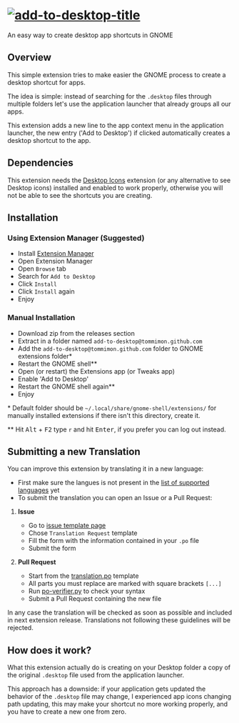 # [![add-to-desktop-title][]][add-to-desktop-repo]

An easy way to create desktop app shortcuts in GNOME

## Overview

This simple extension tries to make easier the GNOME process to create a desktop
shortcut for apps.

The idea is simple: instead of searching for the `.desktop` files through multiple
folders let's use the application launcher that already groups all our apps.

This extension adds a new line to the app context menu in the application launcher,
the new entry ('Add to Desktop') if clicked automatically creates a desktop shortcut
to the app.

## Dependencies

This extension needs the [Desktop Icons](https://extensions.gnome.org/extension/1465/desktop-icons/)
extension (or any alternative to see Desktop icons) installed and enabled to work properly,
otherwise you will not be able to see the shortcuts you are creating.

## Installation

### Using Extension Manager (Suggested)

- Install [Extension Manager](https://github.com/mjakeman/extension-manager)
- Open Extension Manager
- Open `Browse` tab
- Search for `Add to Desktop`
- Click `Install`
- Click `Install` again
- Enjoy

### Manual Installation

- Download zip from the releases section
- Extract in a folder named `add-to-desktop@tommimon.github.com`
- Add the `add-to-desktop@tommimon.github.com` folder to GNOME extensions folder*
- Restart the GNOME shell**
- Open (or restart) the Extensions app (or Tweaks app)
- Enable 'Add to Desktop'
- Restart the GNOME shell again**
- Enjoy

\* Default folder should be `~/.local/share/gnome-shell/extensions/` for manually installed extensions
if there isn't this directory, create it.

\** Hit <kbd>Alt</kbd> + <kbd>F2</kbd> type `r` and hit <kbd>Enter</kbd>, if you prefer
you can log out instead.

## Submitting a new Translation

You can improve this extension by translating it in a new language:

- First make sure the langues is not present in the [list of supported languages](https://github.com/Tommimon/add-to-desktop/tree/master/po) yet
- To submit the translation you can open an Issue or a Pull Request:

1) **Issue**
    - Go to [issue template page](https://github.com/Tommimon/add-to-desktop/issues/new/choose)
    - Chose `Translation Request` template
    - Fill the form with the information contained in your `.po` file
    - Submit the form

2) **Pull Request**
    - Start from the [translation.po](https://github.com/Tommimon/add-to-desktop/blob/master/translation.po) template
    - All parts you must replace are marked with square brackets `[...]`
    - Run [po-verifier.py](https://github.com/Tommimon/add-to-desktop/blob/master/po-verifier.py) to check your syntax
    - Submit a Pull Request containing the new file

In any case the translation will be checked as soon as possible and included in next extension release.
Translations not following these guidelines will be rejected.

## How does it work?

What this extension actually do is creating on your Desktop folder a copy of the original
`.desktop` file used from the application launcher.

This approach has a downside: if your application gets updated the behavior of the `.desktop` file may change, I
experienced app icons changing path updating, this may make your shortcut no more
working properly, and you have to create a new one from zero.

[add-to-desktop-title]: https://github.com/Tommimon/add-to-desktop/blob/master/assets/title.png
[add-to-desktop-repo]: https://github.com/Tommimon/add-to-desktop
